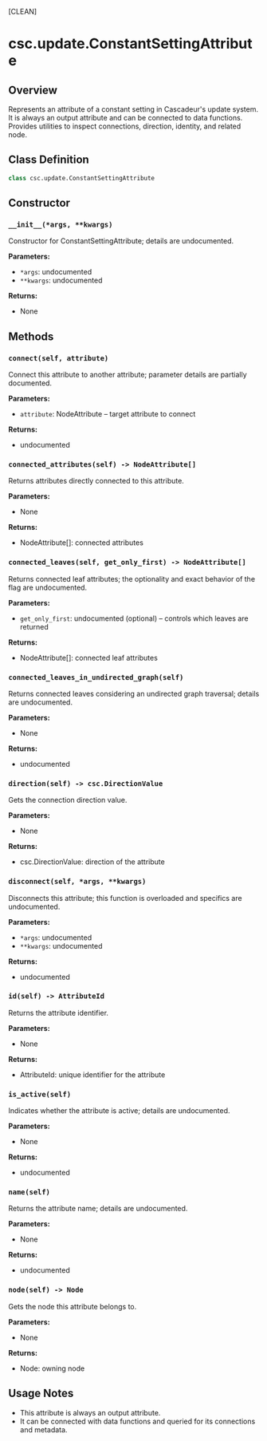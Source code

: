 [CLEAN]

# csc.update.ConstantSettingAttribute

## Overview

Represents an attribute of a constant setting in Cascadeur's update system. It is always an output attribute and can be connected to data functions. Provides utilities to inspect connections, direction, identity, and related node.

## Class Definition

```python
class csc.update.ConstantSettingAttribute
```

## Constructor

### `__init__(*args, **kwargs)`

Constructor for ConstantSettingAttribute; details are undocumented.

**Parameters:**
- `*args`: undocumented
- `**kwargs`: undocumented

**Returns:**
- None

## Methods

### `connect(self, attribute)`

Connect this attribute to another attribute; parameter details are partially documented.

**Parameters:**
- `attribute`: NodeAttribute – target attribute to connect

**Returns:**
- undocumented

### `connected_attributes(self) -> NodeAttribute[]`

Returns attributes directly connected to this attribute.

**Parameters:**
- None

**Returns:**
- NodeAttribute[]: connected attributes

### `connected_leaves(self, get_only_first) -> NodeAttribute[]`

Returns connected leaf attributes; the optionality and exact behavior of the flag are undocumented.

**Parameters:**
- `get_only_first`: undocumented (optional) – controls which leaves are returned

**Returns:**
- NodeAttribute[]: connected leaf attributes

### `connected_leaves_in_undirected_graph(self)`

Returns connected leaves considering an undirected graph traversal; details are undocumented.

**Parameters:**
- None

**Returns:**
- undocumented

### `direction(self) -> csc.DirectionValue`

Gets the connection direction value.

**Parameters:**
- None

**Returns:**
- csc.DirectionValue: direction of the attribute

### `disconnect(self, *args, **kwargs)`

Disconnects this attribute; this function is overloaded and specifics are undocumented.

**Parameters:**
- `*args`: undocumented
- `**kwargs`: undocumented

**Returns:**
- undocumented

### `id(self) -> AttributeId`

Returns the attribute identifier.

**Parameters:**
- None

**Returns:**
- AttributeId: unique identifier for the attribute

### `is_active(self)`

Indicates whether the attribute is active; details are undocumented.

**Parameters:**
- None

**Returns:**
- undocumented

### `name(self)`

Returns the attribute name; details are undocumented.

**Parameters:**
- None

**Returns:**
- undocumented

### `node(self) -> Node`

Gets the node this attribute belongs to.

**Parameters:**
- None

**Returns:**
- Node: owning node

## Usage Notes

- This attribute is always an output attribute.
- It can be connected with data functions and queried for its connections and metadata.

